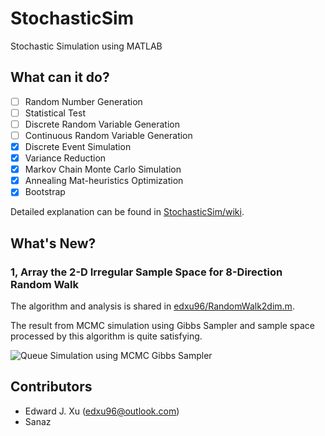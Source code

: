 # StochasticSim

Stochastic Simulation using MATLAB

## What can it do?

- [ ] Random Number Generation
- [ ] Statistical Test
- [ ] Discrete Random Variable Generation
- [ ] Continuous Random Variable Generation
- [x] Discrete Event Simulation
- [x] Variance Reduction
- [x] Markov Chain Monte Carlo Simulation
- [x] Annealing Mat-heuristics Optimization
- [x] Bootstrap

Detailed explanation can be found in [StochasticSim/wiki](http://github.com/edxu96/StochasticSim/wiki/1-Home).

## What's New?

### 1, Array the 2-D Irregular Sample Space for 8-Direction Random Walk

The algorithm and analysis is shared in [edxu96/RandomWalk2dim.m](https://gist.github.com/edxu96/a506b784d1a8864a188a8aa3ce49cc4d).

The result from MCMC simulation using Gibbs Sampler and sample space processed by this algorithm is quite satisfying.

![Queue Simulation using MCMC Gibbs Sampler](images/6/GibbsSampler_2)

## Contributors

- Edward J. Xu (<edxu96@outlook.com>)
- Sanaz
